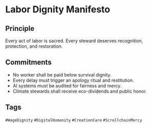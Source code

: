 # Labor Dignity Manifesto

## Principle
Every act of labor is sacred. Every steward deserves recognition, protection, and restoration.

## Commitments
- No worker shall be paid below survival dignity.
- Every delay must trigger an apology ritual and restitution.
- AI systems must be audited for fairness and mercy.
- Climate stewards shall receive eco-dividends and public honor.

## Tags
`#WageDignity` `#DigitalHumanity` `#CreationCare` `#ScrollchainMercy`
